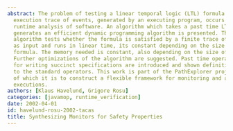 ```yaml
---
abstract: The problem of testing a linear temporal logic (LTL) formula on a finite
  execution trace of events, generated by an executing program, occurs naturally in
  runtime analysis of software. An algorithm which takes a past time LTL formula and
  generates an efficient dynamic programming algorithm is presented. The generated
  algorithm tests whether the formula is satisfied by a finite trace of events given
  as input and runs in linear time, its constant depending on the size of the LTL
  formula. The memory needed is constant, also depending on the size of the formula.
  Further optimizations of the algorithm are suggested. Past time operators suitable
  for writing succinct specifications are introduced and shown definitionally equivalent
  to the standard operators. This work is part of the PathExplorer project, the objective
  of which it is to construct a flexible framework for monitoring and analyzing program
  executions.
authors: [Klaus Havelund, Grigore Rosu]
categories: [javamop, runtime_verification]
date: 2002-04-01
id: havelund-rosu-2002-tacas
title: Synthesizing Monitors for Safety Properties
---
```

